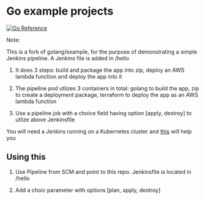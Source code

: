 # Go example projects

[![Go Reference](https://pkg.go.dev/badge/golang.org/x/example.svg)](https://pkg.go.dev/golang.org/x/example)


Note:

This is a fork of golang/example, for the purpose of demonstrating a simple Jenkins pipeline. A Jenkins file is added in /hello 

1. It does 3 steps: build and package the app into zip, deploy an AWS lambda function and deploy the app into it

2. The pipeline pod utlizes 3 containers in total:  golang to build the app, zip to create a deployment package, terraform to deploy the app as an AWS lambda function 

3. Use a pipeline job with a choice field having option [apply, destroy] to utlize above Jenkinsfile

You will need a Jenkins running on a Kubernetes cluster and [this](https://github.com/sanvipy/eks-jenkins) will help you

## Using this

1. Use Pipeline from SCM and point to this repo. Jenkinsfile is located in /hello 

2.  Add a choic parameter with options [plan, apply, destroy]

